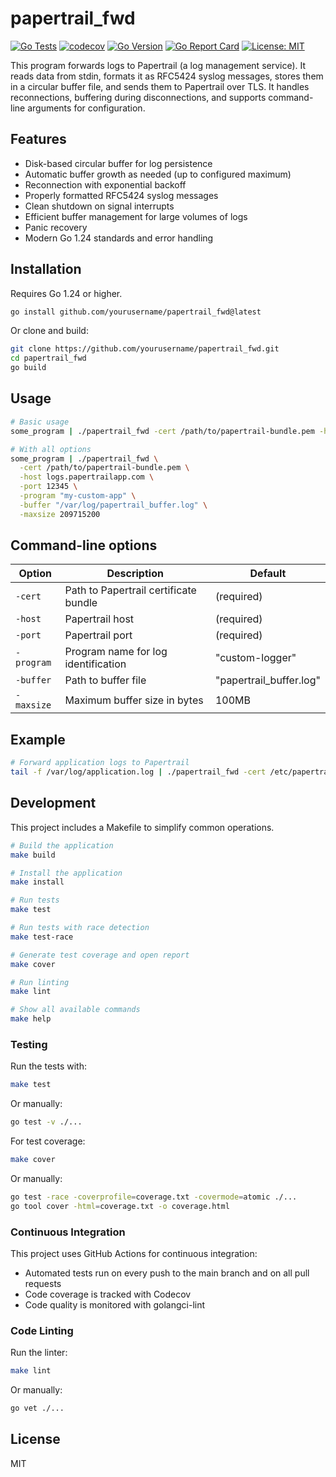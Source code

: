 # papertrail_fwd

[![Go Tests](https://github.com/yourusername/papertrail_fwd/actions/workflows/go.yml/badge.svg)](https://github.com/yourusername/papertrail_fwd/actions/workflows/go.yml)
[![codecov](https://codecov.io/gh/yourusername/papertrail_fwd/branch/main/graph/badge.svg)](https://codecov.io/gh/yourusername/papertrail_fwd)
[![Go Version](https://img.shields.io/badge/Go-1.24+-blue.svg)](https://golang.org/doc/go1.24)
[![Go Report Card](https://goreportcard.com/badge/github.com/yourusername/papertrail_fwd)](https://goreportcard.com/report/github.com/yourusername/papertrail_fwd)
[![License: MIT](https://img.shields.io/badge/License-MIT-yellow.svg)](https://opensource.org/licenses/MIT)

This program forwards logs to Papertrail (a log management service). It reads data from stdin, formats it as RFC5424 syslog messages, stores them in a circular buffer file, and sends them to Papertrail over TLS. It handles reconnections, buffering during disconnections, and supports command-line arguments for configuration.

## Features

- Disk-based circular buffer for log persistence
- Automatic buffer growth as needed (up to configured maximum)
- Reconnection with exponential backoff
- Properly formatted RFC5424 syslog messages
- Clean shutdown on signal interrupts
- Efficient buffer management for large volumes of logs
- Panic recovery
- Modern Go 1.24 standards and error handling

## Installation

Requires Go 1.24 or higher.

```bash
go install github.com/yourusername/papertrail_fwd@latest
```

Or clone and build:

```bash
git clone https://github.com/yourusername/papertrail_fwd.git
cd papertrail_fwd
go build
```

## Usage

```bash
# Basic usage
some_program | ./papertrail_fwd -cert /path/to/papertrail-bundle.pem -host logs.papertrailapp.com -port 12345

# With all options
some_program | ./papertrail_fwd \
  -cert /path/to/papertrail-bundle.pem \
  -host logs.papertrailapp.com \
  -port 12345 \
  -program "my-custom-app" \
  -buffer "/var/log/papertrail_buffer.log" \
  -maxsize 209715200
```

## Command-line options

| Option | Description | Default |
|--------|-------------|--------|
| `-cert` | Path to Papertrail certificate bundle | (required) |
| `-host` | Papertrail host | (required) |
| `-port` | Papertrail port | (required) |
| `-program` | Program name for log identification | "custom-logger" |
| `-buffer` | Path to buffer file | "papertrail_buffer.log" |
| `-maxsize` | Maximum buffer size in bytes | 100MB |

## Example

```bash
# Forward application logs to Papertrail
tail -f /var/log/application.log | ./papertrail_fwd -cert /etc/papertrail-bundle.pem -host logs.papertrailapp.com -port 12345 -program "my-application"
```

## Development

This project includes a Makefile to simplify common operations.

```bash
# Build the application
make build

# Install the application
make install

# Run tests
make test

# Run tests with race detection
make test-race

# Generate test coverage and open report
make cover

# Run linting
make lint

# Show all available commands
make help
```

### Testing

Run the tests with:

```bash
make test
```

Or manually:

```bash
go test -v ./...
```

For test coverage:

```bash
make cover
```

Or manually:

```bash
go test -race -coverprofile=coverage.txt -covermode=atomic ./...
go tool cover -html=coverage.txt -o coverage.html
```

### Continuous Integration

This project uses GitHub Actions for continuous integration:

- Automated tests run on every push to the main branch and on all pull requests
- Code coverage is tracked with Codecov
- Code quality is monitored with golangci-lint

### Code Linting

Run the linter:

```bash
make lint
```

Or manually:

```bash
go vet ./...
```

## License

MIT